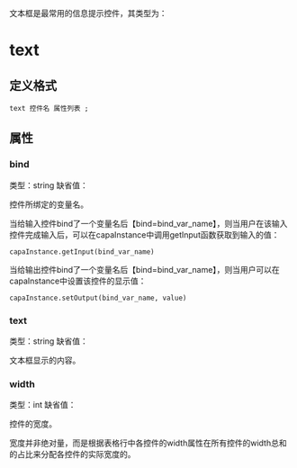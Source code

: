 文本框是最常用的信息提示控件，其类型为：

# text

## 定义格式

	text 控件名 属性列表 ;

## 属性

### bind
类型：string
缺省值：

控件所绑定的变量名。

当给输入控件bind了一个变量名后【bind=bind_var_name】，则当用户在该输入控件完成输入后，可以在capaInstance中调用getInput函数获取到输入的值：

	capaInstance.getInput(bind_var_name)

当给输出控件bind了一个变量名后【bind=bind_var_name】，则当用户可以在capaInstance中设置该控件的显示值：

	capaInstance.setOutput(bind_var_name, value)

### text
类型：string
缺省值：

文本框显示的内容。

### width
类型：int
缺省值：

控件的宽度。

宽度并非绝对量，而是根据表格行中各控件的width属性在所有控件的width总和的占比来分配各控件的实际宽度的。
